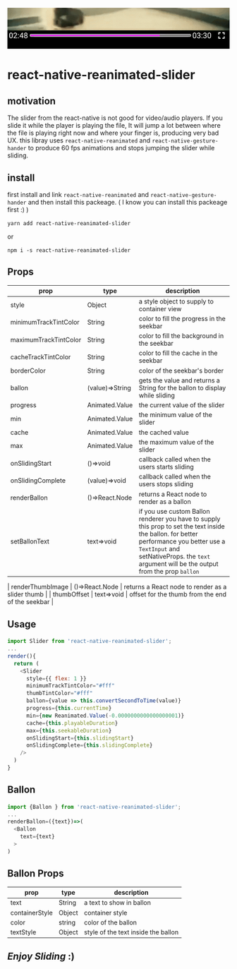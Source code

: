 ![](./examples/capture.gif)

# react-native-reanimated-slider


## motivation
The slider from the react-native is not good for video/audio players. If you slide it while the player is playing the file, It will jump a lot between where the file is playing right now and where your finger is, producing very bad UX. this libray uses `react-native-reanimated` and `react-native-gesture-hander`  to produce 60 fps animations and stops jumping the slider while sliding.


## install
first install and link `react-native-reanimated` and `react-native-gesture-hander` and then install this packeage. ( I know you can install this packeage first :) )

```
yarn add react-native-reanimated-slider
```
or 

```
npm i -s react-native-reanimated-slider
```

## Props
| prop                  | type            | description                                                                                                                                                                                                                              |
| --------------------- | --------------- | ---------------------------------------------------------------------------------------------------------------------------------------------------------------------------------------------------------------------------------------- |
| style                 | Object          | a style object to supply to container view                                                                                                                                                                                               |
| minimumTrackTintColor | String          | color to fill the progress in the seekbar                                                                                                                                                                                                |
| maximumTrackTintColor | String          | color to fill the background in the seekbar                                                                                                                                                                                              |
| cacheTrackTintColor   | String          | color to fill the cache in the seekbar                                                                                                                                                                                                   |
| borderColor           | String          | color of the seekbar's  border                                                                                                                                                                                                           |
| ballon                | (value)=>String | gets the value and returns a String for the ballon to display while sliding                                                                                                                                                              |
| progress              | Animated.Value  | the current value of the slider                                                                                                                                                                                                          |
| min                   | Animated.Value  | the minimum value of the slider                                                                                                                                                                                                          |
| cache                 | Animated.Value  | the cached value                                                                                                                                                                                                                         |
| max                   | Animated.Value  | the maximum value of the slider                                                                                                                                                                                                          |
| onSlidingStart        | ()=>void        | callback called when the users starts sliding                                                                                                                                                                                            |
| onSlidingComplete     | (value)=>void   | callback called when the users stops sliding                                                                                                                                                                                             |
| renderBallon          | ()=>React.Node  | returns a React node to render as a ballon                                                                                                                                                                                               |
| setBallonText         | text=>void      | if you use custom Ballon renderer you have to supply this prop to set the text inside the ballon. for better performance you better use a `TextInput` and setNativeProps. the `text` argument will be the output from the prop  `ballon` |

| renderThumbImage          | ()=>React.Node  | returns a React node to render as a slider thumb                                                                                                                                                                                           |
| thumbOffset         | text=>void      | offset for the thumb from the end of the seekbar |



## Usage
```js
import Slider from 'react-native-reanimated-slider';
...
render(){
  return (
    <Slider
      style={{ flex: 1 }}
      minimumTrackTintColor="#fff"
      thumbTintColor="#fff"
      ballon={value => this.convertSecondToTime(value)}
      progress={this.currentTime}
      min={new Reanimated.Value(-0.0000000000000000001)}
      cache={this.playableDuration}
      max={this.seekableDuration}
      onSlidingStart={this.slidingStart}
      onSlidingComplete={this.slidingComplete}
    />
  )
}
```

## Ballon
```js
import {Ballon } from 'react-native-reanimated-slider';
...
renderBallon=({text})=>(
  <Ballon 
    text={text}
  >
)
```

## Ballon Props

| prop           | type   | description                         |
| -------------- | ------ | ----------------------------------- |
| text           | String | a text to show in ballon            |
| containerStyle | Object | container style                     |
| color          | string | color of the ballon                 |
| textStyle      | Object | style of the text inside the ballon |


##  *Enjoy Sliding* :)
